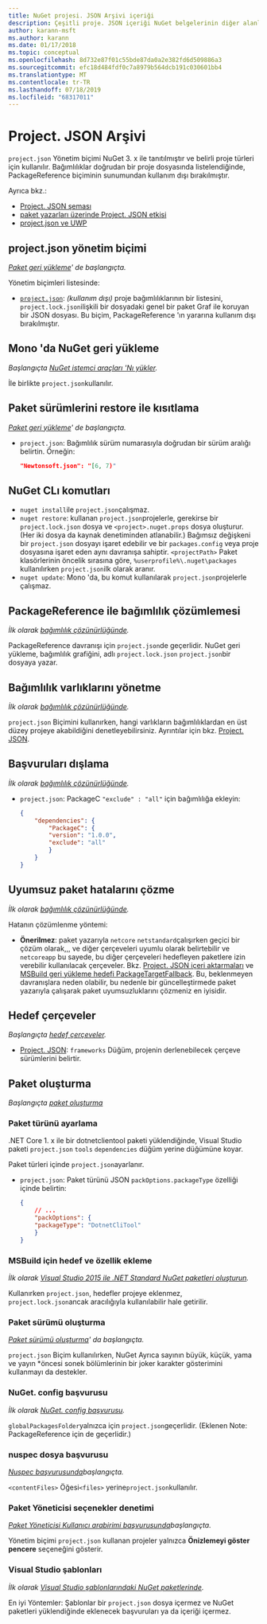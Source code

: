 ```yaml
---
title: NuGet projesi. JSON Arşivi içeriği
description: Çeşitli proje. JSON içeriği NuGet belgelerinin diğer alanlarından kaldırılmıştır.
author: karann-msft
ms.author: karann
ms.date: 01/17/2018
ms.topic: conceptual
ms.openlocfilehash: 8d732e87f01c55bde87da0a2e382fd6d509886a3
ms.sourcegitcommit: efc18d484fdf0c7a8979b564dcb191c030601bb4
ms.translationtype: MT
ms.contentlocale: tr-TR
ms.lasthandoff: 07/18/2019
ms.locfileid: "68317011"
---
```

# <a name="projectjson-archive"></a>Project. JSON Arşivi

`project.json` Yönetim biçimi NuGet 3. x ile tanıtılmıştır ve belirli proje türleri için kullanılır. Bağımlılıklar doğrudan bir proje dosyasında listelendiğinde, PackageReference biçiminin sunumundan kullanım dışı bırakılmıştır.

Ayrıca bkz.:

- [Project. JSON şeması](project-json.md)
- [paket yazarları üzerinde Project. JSON etkisi](project-json-impact.md)
- [project.json ve UWP](project-json-and-uwp.md)

## <a name="projectjson-management-format"></a>project.json yönetim biçimi

*[Paket geri yükleme](../what-is-nuget.md)' de başlangıçta.*

Yönetim biçimleri listesinde:

- [`project.json`](project-json.md): *(kullanım dışı)* proje bağımlılıklarının bir listesini, `project.lock.json`ilişkili bir dosyadaki genel bir paket Graf ile koruyan bir JSON dosyası. Bu biçim, PackageReference 'ın yararına kullanım dışı bırakılmıştır.

## <a name="nuget-restore-on-mono"></a>Mono 'da NuGet geri yükleme

*Başlangıçta [NuGet istemci araçları 'Nı yükler](../install-nuget-client-tools.md).*

İle birlikte `project.json`kullanılır.

## <a name="constraining-package-versions-with-restore"></a>Paket sürümlerini restore ile kısıtlama

*[Paket geri yükleme](../consume-packages/package-restore.md#constrain-package-versions-with-restore)' de başlangıçta.*

- `project.json`: Bağımlılık sürüm numarasıyla doğrudan bir sürüm aralığı belirtin. Örneğin:

    ```json
    "Newtonsoft.json": "[6, 7)"
    ```

## <a name="nuget-cli-commands"></a>NuGet CLı komutları

- `nuget install`ile `project.json`çalışmaz.
- `nuget restore`: kullanan `project.json`projelerle, gerekirse bir `project.lock.json` dosya ve `<project>.nuget.props` dosya oluşturur. (Her iki dosya da kaynak denetiminden atlanabilir.) Bağımsız değişkeni bir `project.json` dosyayı işaret edebilir ve bir `packages.config` veya proje dosyasına işaret eden aynı davranışa sahiptir. `<projectPath>` Paket klasörlerinin öncelik sırasına göre, `%userprofile%\.nuget\packages` kullanılırken `project.json`ilk olarak aranır.
- `nuget update`: Mono 'da, bu komut kullanılarak `project.json`projelerle çalışmaz.

## <a name="dependency-resolution-with-packagereference"></a>PackageReference ile bağımlılık çözümlemesi

*İlk olarak [bağımlılık çözünürlüğünde](../consume-packages/dependency-resolution.md#dependency-resolution-with-packagereference).*

PackageReference davranışı için `project.json`de geçerlidir. NuGet geri yükleme, bağımlılık grafiğini, adlı `project.lock.json` `project.json`bir dosyaya yazar.

## <a name="managing-dependency-assets"></a>Bağımlılık varlıklarını yönetme

*İlk olarak [bağımlılık çözünürlüğünde](../consume-packages/dependency-resolution.md#managing-dependency-assets).*

`project.json` Biçimini kullanırken, hangi varlıkların bağımlılıklardan en üst düzey projeye akabildiğini denetleyebilirsiniz. Ayrıntılar için bkz. [Project. JSON](project-json.md).

## <a name="excluding-references"></a>Başvuruları dışlama

*İlk olarak [bağımlılık çözünürlüğünde](../consume-packages/dependency-resolution.md#excluding-references).*

- `project.json`: PackageC `"exclude" : "all"` için bağımlılığa ekleyin:

    ```json
    {
        "dependencies": {
            "PackageC": {
            "version": "1.0.0",
            "exclude": "all"
            }
        }
    }
    ```

## <a name="resolving-incompatible-package-errors"></a>Uyumsuz paket hatalarını çözme

*İlk olarak [bağımlılık çözünürlüğünde](../consume-packages/dependency-resolution.md#resolving-incompatible-package-errors).*

Hatanın çözümlenme yöntemi:

- **Önerilmez**: paket yazarıyla `netcore` `netstandard`çalışırken geçici bir çözüm olarak,,, ve diğer çerçeveleri uyumlu olarak belirtebilir ve `netcoreapp` bu sayede, bu diğer çerçeveleri hedefleyen paketlere izin verebilir kullanılacak çerçeveler. Bkz. [Project. JSON içeri aktarmaları](project-json.md#imports) ve [MSBuild geri yükleme hedefi PackageTargetFallback](../reference/msbuild-targets.md#packagetargetfallback). Bu, beklenmeyen davranışlara neden olabilir, bu nedenle bir güncelleştirmede paket yazarıyla çalışarak paket uyumsuzluklarını çözmeniz en iyisidir.

## <a name="target-frameworks"></a>Hedef çerçeveler

*Başlangıçta [hedef çerçeveler](../reference/target-frameworks.md).*

- [Project. JSON](project-json.md): `frameworks` Düğüm, projenin derlenebilecek çerçeve sürümlerini belirtir.

## <a name="creating-a-package"></a>Paket oluşturma

*Başlangıçta [paket oluşturma](../create-packages/creating-a-package.md)*

### <a name="setting-a-package-type"></a>Paket türünü ayarlama

.NET Core 1. x ile bir dotnetclientool paketi yüklendiğinde, Visual Studio paketi `project.json` `tools` `dependencies` düğüm yerine düğümüne koyar.

Paket türleri içinde `project.json`ayarlanır.

- `project.json`: Paket türünü JSON `packOptions.packageType` özelliği içinde belirtin:

    ```json
    {
        // ...
        "packOptions": {
        "packageType": "DotnetCliTool"
        }
    }
    ```

### <a name="adding-targets-and-props-for-msbuild"></a>MSBuild için hedef ve özellik ekleme

*İlk olarak [Visual Studio 2015 ile .NET Standard NuGet paketleri oluşturun](../guides/create-net-standard-packages-vs2015.md).*

Kullanırken `project.json`, hedefler projeye eklenmez, `project.lock.json`ancak aracılığıyla kullanılabilir hale getirilir.

### <a name="package-versioning"></a>Paket sürümü oluşturma

*[Paket sürümü oluşturma](../reference/package-versioning.md)' da başlangıçta.*

`project.json` Biçim kullanılırken, NuGet Ayrıca sayının büyük, küçük, yama ve yayın \*öncesi sonek bölümlerinin bir joker karakter gösterimini kullanmayı da destekler.

### <a name="nugetconfig-reference"></a>NuGet. config başvurusu

*İlk olarak [NuGet. config başvurusu](../reference/nuget-config-file.md).*

`globalPackagesFolder`yalnızca için `project.json`geçerlidir. (Eklenen Note: PackageReference için de geçerlidir.)

### <a name="nuspec-file-reference"></a>nuspec dosya başvurusu

*[Nuspec başvurusunda](../reference/nuspec.md)başlangıçta.*

`<contentFiles>` Öğesi`<files>` yerine`project.json`kullanılır.

### <a name="package-manager-options-control"></a>Paket Yöneticisi seçenekler denetimi

*[Paket Yöneticisi Kullanıcı arabirimi başvurusunda](../consume-packages/install-use-packages-visual-studio.md)başlangıçta.*

Yönetim biçimi `project.json` kullanan projeler yalnızca **Önizlemeyi göster pencere** seçeneğini gösterir.

### <a name="visual-studio-templates"></a>Visual Studio şablonları

*İlk olarak [Visual Studio şablonlarındaki NuGet paketlerinde](../visual-studio-extensibility/visual-studio-templates.md).*

En iyi Yöntemler: Şablonlar bir `project.json` dosya içermez ve NuGet paketleri yüklendiğinde eklenecek başvuruları ya da içeriği içermez.